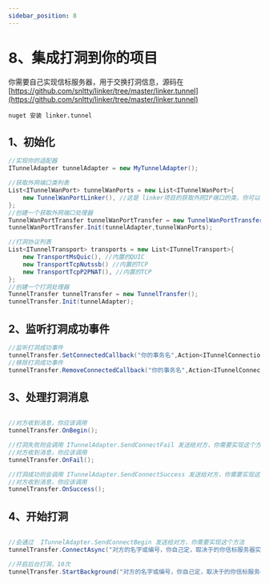 ```yaml
---
sidebar_position: 8
---
```


# 8、集成打洞到你的项目

你需要自己实现信标服务器，用于交换打洞信息，源码在[https://github.com/snltty/linker/tree/master/linker.tunnel](https://github.com/snltty/linker/tree/master/linker.tunnel)

```
nuget 安装 linker.tunnel
```

## 1、初始化
```c#
//实现你的适配器
ITunnelAdapter tunnelAdapter = new MyTunnelAdapter();

//获取外网端口类列表
List<ITunnelWanPort> tunnelWanPorts = new List<ITunnelWanPort>{
    new TunnelWanPortLinker(), //这是 linker项目的获取外网IP端口的类，你可以实现你自己的类
};
//创建一个获取外网端口处理器
TunnelWanPortTransfer tunnelWanPortTransfer = new TunnelWanPortTransfer();
tunnelWanPortTransfer.Init(tunnelAdapter,tunnelWanPorts);

//打洞协议列表
List<ITunnelTransport> transports = new List<ITunnelTransport>{
    new TransportMsQuic(), //内置的QUIC
    new TransportTcpNutssb() //内置的TCP
    new TransportTcpP2PNAT(), //内置的TCP
};
//创建一个打洞处理器
TunnelTransfer tunnelTransfer = new TunnelTransfer();
tunnelTransfer.Init(tunnelAdapter);
```

## 2、监听打洞成功事件
```c#
//监听打洞成功事件
tunnelTransfer.SetConnectedCallback("你的事务名",Action<ITunnelConnection> callback);
//移除打洞成功事件
tunnelTransfer.RemoveConnectedCallback("你的事务名",Action<ITunnelConnection> callback)
```

## 3、处理打洞消息
```c#

//对方收到消息，你应该调用
tunnelTransfer.OnBegin();

//打洞失败则会调用 ITunnelAdapter.SendConnectFail 发送给对方，你需要实现这个方法
//对方收到消息，你应该调用
tunnelTransfer.OnFail();

//打洞成功则会调用 ITunnelAdapter.SendConnectSuccess 发送给对方，你需要实现这个方法
//对方收到消息，你应该调用
tunnelTransfer.OnSuccess();

```

## 4、开始打洞
```c#

//会通过  ITunnelAdapter.SendConnectBegin 发送给对方，你需要实现这个方法
tunnelTransfer.ConnectAsync("对方的名字或编号，你自己定，取决于的你信标服务器实现","事务名");

//开启后台打洞，10次
tunnelTransfer.StartBackground("对方的名字或编号，你自己定，取决于的你信标服务器实现","事务名",10);

```